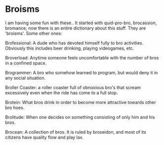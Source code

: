 # Broisms

I am having some fun with these.. It started with quid-pro-bro, brocassion, bromance; now there is an entire dictionary about this stuff. They are 'broisms'. Some other ones:

Brofessional: A dude who has devoted himself fully to bro
activities. Obviously this includes beer drinking, playing videogames,
etc.

Broverload: Anytime someone feels uncomfortable with the number of
bros in a confined space.

Brogrammer: A bro who somehow learned to program, but would deny it in
any social situation.

Broller Coaster: a roller coaster full of obnoxious bro's that scream
excessively even when the ride has come to a full stop.

Brotein: What bros drink in order to become more attractive towards
other bro hoes.

Brolitude: When one decides on something consisting of only him and
his bros.

Brocean: A collection of bros. It is ruled by broseidon, and most of
its citizens have quality flow and play lax.
















